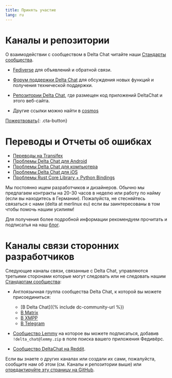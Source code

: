 ```yaml
---
title: Принять участие
lang: ru
---
```


# Каналы и репозитории

О взаимодействии с сообществом в Delta Chat читайте наши [Стандарты сообщества](community-standards).

- [Fediverse](https://chaos.social/web/@delta) для объявлений и обратной связи.

- [Форум поддержки Delta Chat](https://support.delta.chat) для
обсуждения новых функций и получения технической поддержки.

- [Репозитории Delta Chat](https://github.com/deltachat/), где размещен
  код приложений DeltaChat и этого веб-сайта.

- Другие ссылки можно найти в [cosmos](https://cosmos.delta.chat)

[Пожертвовать](donate){: .cta-button}

# Переводы и Отчеты об ошибках

- [Переводы на Transifex](https://explore.transifex.com/delta-chat/)
- [Проблемы Delta Chat для Android](https://github.com/deltachat/deltachat-android/issues)
- [Проблемы Delta Chat для компьютера](https://github.com/deltachat/deltachat-desktop/issues)
- [Проблемы Delta Chat для iOS](https://github.com/deltachat/deltachat-ios/issues)
- [Проблемы Rust Core Library + Python Bindings](https://github.com/deltachat/deltachat-core-rust/issues)

Мы постоянно ищем разработчиков и дизайнеров.
Обычно мы предлагаем контракты на 20-30 часов в неделю или работу по найму (если вы находитесь в Германии).
Пожалуйста, не стесняйтесь связаться с нами (delta at merlinux eu)
если вы заинтересованы в том чтобы помочь нашим усилиям!

Для получения более подробной информации рекомендуем прочитать и подписатья на наш [блог](https://delta.chat/ru/blog).


# Каналы связи сторонних разработчиков

Следующие каналы связи, связанные с Delta Chat, управляются третьими сторонами
которые могут следовать или не следовать нашим [Стандартам сообщества](community-standards): 

- Англоязычная группа сообщества Delta Chat, к которой вы можете присоединиться:
  * [В Delta Chat]({% include dc-community-url %})
  * [В Matrix](https://matrix.to/#/#Delta.Chat:matrix.org)
  * [В XMPP](xmpp:deltachat-en@chat.disroot.org?join)
  * [В Telegram](https://t.me/deltachat_community)

- [Сообщество Lemmy](https://lemmy.zip/c/delta_chat)
  на которое вы можете подписаться, добавив `!delta_chat@lemmy.zip` 
  в поле поиска вашего приложения Федивёрс.

-  [Сообщество DeltaChat на Reddit](https://old.reddit.com/r/DeltaChat/).

Если вы знаете о других каналах или создали их сами,
пожалуйста, сообщите нам об этом (см. Каналы и репозитории выше)
или [отредактируйте эту страницу на GitHub](https://github.com/deltachat/deltachat-pages/edit/master/en/contribute.md).
